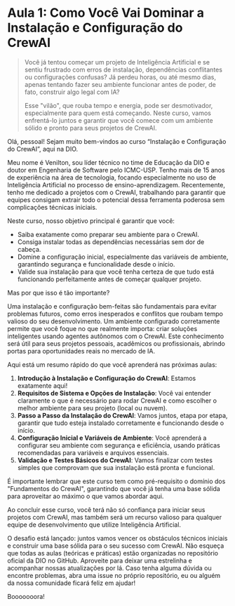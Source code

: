 # Aula 1: Como Você Vai Dominar a Instalação e Configuração do CrewAI

> Você já tentou começar um projeto de Inteligência Artificial e se sentiu frustrado com erros de instalação, dependências conflitantes ou configurações confusas? Já perdeu horas, ou até mesmo dias, apenas tentando fazer seu ambiente funcionar antes de poder, de fato, construir algo legal com IA?
>
> Esse "vilão", que rouba tempo e energia, pode ser desmotivador, especialmente para quem está começando. Neste curso, vamos enfrentá-lo juntos e garantir que você comece com um ambiente sólido e pronto para seus projetos de CrewAI.

Olá, pessoal! Sejam muito bem-vindos ao curso “Instalação e Configuração do CrewAI”, aqui na DIO.

Meu nome é Venilton, sou líder técnico no time de Educação da DIO e doutor em Engenharia de Software pelo ICMC-USP. Tenho mais de 15 anos de experiência na área de tecnologia, focando especialmente no uso de Inteligência Artificial no processo de ensino-aprendizagem. Recentemente, tenho me dedicado a projetos com o CrewAI, trabalhando para garantir que equipes consigam extrair todo o potencial dessa ferramenta poderosa sem complicações técnicas iniciais.

Neste curso, nosso objetivo principal é garantir que você:

* Saiba exatamente como preparar seu ambiente para o CrewAI.
* Consiga instalar todas as dependências necessárias sem dor de cabeça.
* Domine a configuração inicial, especialmente das variáveis de ambiente, garantindo segurança e funcionalidade desde o início.
* Valide sua instalação para que você tenha certeza de que tudo está funcionando perfeitamente antes de começar qualquer projeto.

Mas por que isso é tão importante?

Uma instalação e configuração bem-feitas são fundamentais para evitar problemas futuros, como erros inesperados e conflitos que roubam tempo valioso do seu desenvolvimento. Um ambiente configurado corretamente permite que você foque no que realmente importa: criar soluções inteligentes usando agentes autônomos com o CrewAI. Este conhecimento será útil para seus projetos pessoais, acadêmicos ou profissionais, abrindo portas para oportunidades reais no mercado de IA.

Aqui está um resumo rápido do que você aprenderá nas próximas aulas:

1. **Introdução à Instalação e Configuração do CrewAI**: Estamos exatamente aqui!
2. **Requisitos de Sistema e Opções de Instalação**: Você vai entender claramente o que é necessário para rodar CrewAI e como escolher o melhor ambiente para seu projeto (local ou nuvem).
3. **Passo a Passo da Instalação do CrewAI**: Vamos juntos, etapa por etapa, garantir que tudo esteja instalado corretamente e funcionando desde o início.
4. **Configuração Inicial e Variáveis de Ambiente**: Você aprenderá a configurar seu ambiente com segurança e eficiência, usando práticas recomendadas para variáveis e arquivos essenciais.
5. **Validação e Testes Básicos do CrewAI**: Vamos finalizar com testes simples que comprovam que sua instalação está pronta e funcional.

É importante lembrar que este curso tem como pré-requisito o domínio dos "Fundamentos do CrewAI", garantindo que você já tenha uma base sólida para aproveitar ao máximo o que vamos abordar aqui.

Ao concluir esse curso, você terá não só confiança para iniciar seus projetos com CrewAI, mas também será um recurso valioso para qualquer equipe de desenvolvimento que utilize Inteligência Artificial.

O desafio está lançado: juntos vamos vencer os obstáculos técnicos iniciais e construir uma base sólida para o seu sucesso com CrewAI. Não esqueça que todas as aulas (teóricas e práticas) estão organizadas no repositório oficial da DIO no GitHub. Aproveite para deixar uma estrelinha e acompanhar nossas atualizações por lá. Caso tenha alguma dúvida ou encontre problemas, abra uma issue no próprio repositório, eu ou alguém da nossa comunidade ficará feliz em ajudar!

Booooooora!
